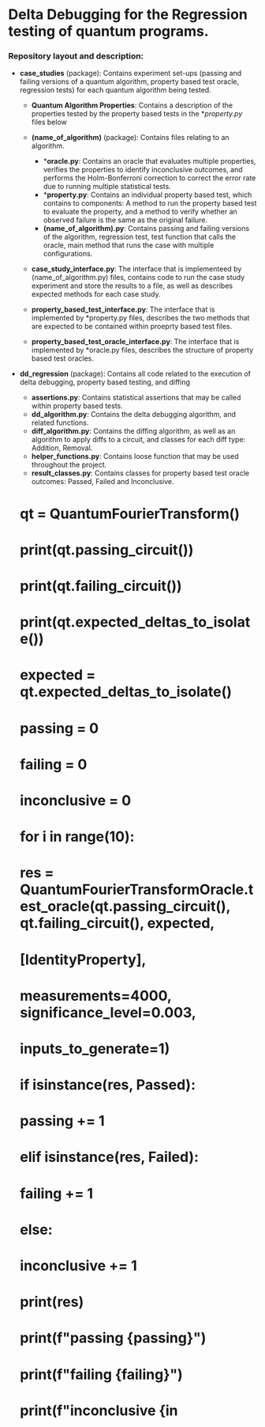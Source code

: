 # Delta Debugging for the Regression testing of quantum programs.

### Repository layout and description:

- **case_studies** (package): Contains experiment set-ups (passing and failing versions of a quantum algorithm, property based test oracle, regression tests) for each quantum algorithm being tested.
    - **Quantum Algorithm Properties**: Contains a description of the properties tested by the property based tests in the **property.py* files below 
    - **(name_of_algorithm)** (package): Contains files relating to an algorithm.
        - ***oracle.py**: Contains an oracle that evaluates multiple properties, verifies the properties to identify inconclusive outcomes, and performs the Holm-Bonferroni correction to correct the error rate due to running multiple statistical tests.
        - ***property.py**: Contains an individual property based test, which contains to components: A method to run the property based test to evaluate the property, and a method to verify whether an observed failure is the same as the original failure.
        - **(name_of_algorithm).py**: Contains passing and failing versions of the algorithm, regression test, test function that calls the oracle, main method that runs the case with multiple configurations.
        
    - **case_study_interface.py**: The interface that is implementeed by (name_of_algorithm.py) files, contains code to run the case study experiment and store the results to a file, as well as describes expected methods for each case study.
    - **property_based_test_interface.py**: The interface that is implemented by *property.py files, describes the two methods that are expected to be contained within proeprty based test files.
    - **property_based_test_oracle_interface.py**: The interface that is implemented by *oracle.py files, describes the structure of property based test oracles.
    
- **dd_regression** (package): Contains all code related to the execution of delta debugging, property based testing, and diffing
    - **assertions.py**: Contains statistical assertions that may be called within property based tests.
    - **dd_algorithm.py**: Contains the delta debugging algorithm, and related functions.
    - **diff_algorithm.py**: Contains the diffing algorithm, as well as an algorithm to apply diffs to a circuit, and classes for each diff type: Addition, Removal.
    - **helper_functions.py**: Contains loose function that may be used throughout the project.
    - **result_classes.py**: Contains classes for property based test oracle outcomes: Passed, Failed and Inconclusive. 
    
    # qt = QuantumFourierTransform()
    # print(qt.passing_circuit())
    # print(qt.failing_circuit())
    # print(qt.expected_deltas_to_isolate())
    # expected = qt.expected_deltas_to_isolate()

    # passing = 0
    # failing = 0
    # inconclusive = 0
    # for i in range(10):
    #     res = QuantumFourierTransformOracle.test_oracle(qt.passing_circuit(), qt.failing_circuit(), expected,
    #                                                     [IdentityProperty],
    #                                                     measurements=4000, significance_level=0.003,
    #                                                     inputs_to_generate=1)
    #     if isinstance(res, Passed):
    #         passing += 1
    #     elif isinstance(res, Failed):
    #         failing += 1
    #     else:
    #         inconclusive += 1
    #     print(res)
    #
    # print(f"passing {passing}")
    # print(f"failing {failing}")
    # print(f"inconclusive {in
